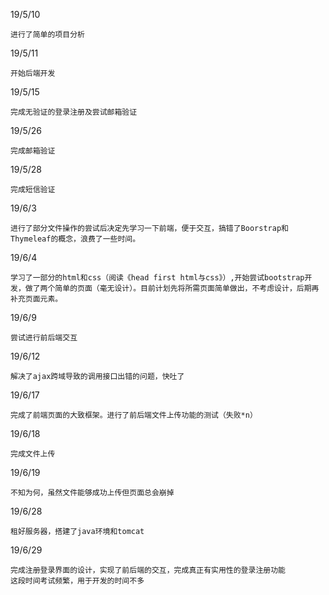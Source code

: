 19/5/10 
    
    进行了简单的项目分析
19/5/11

	开始后端开发

19/5/15

	完成无验证的登录注册及尝试邮箱验证

19/5/26
	
	完成邮箱验证
	
19/5/28
	
	完成短信验证

19/6/3

	进行了部分文件操作的尝试后决定先学习一下前端，便于交互，搞错了Boorstrap和Thymeleaf的概念，浪费了一些时间。

19/6/4

	学习了一部分的html和css（阅读《head first html与css》）,开始尝试bootstrap开发，做了两个简单的页面（毫无设计）。目前计划先将所需页面简单做出，不考虑设计，后期再补充页面元素。
	
19/6/9
	
	尝试进行前后端交互

19/6/12

	解决了ajax跨域导致的调用接口出错的问题，快吐了
	
19/6/17

	完成了前端页面的大致框架。进行了前后端文件上传功能的测试（失败*n）
	
19/6/18

	完成文件上传

19/6/19

	不知为何，虽然文件能够成功上传但页面总会崩掉
	
19/6/28 

	租好服务器，搭建了java环境和tomcat

19/6/29
	
	完成注册登录界面的设计，实现了前后端的交互，完成真正有实用性的登录注册功能
	这段时间考试频繁，用于开发的时间不多
